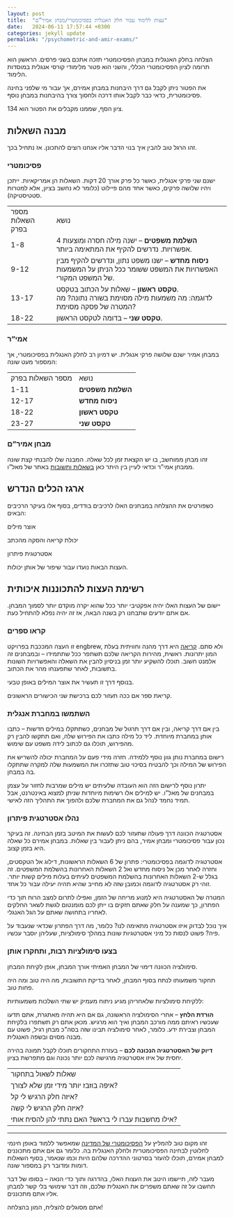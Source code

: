 ```yaml
---
layout: post
title:  "עצות ללימוד עבור חלק האנגלית בפסיכומטרי/מבחן אמיר”ם"
date:   2024-06-11 17:57:44 +0300
categories: jekyll update
permalink: "/psychometric-and-amir-exams/"
---
```



<p>הצלחה בחלק האנגלית במבחן הפסיכומטרי תזכה אתכם בשני פרסים. הראשון הוא תרומה לציון הפסיכומטרי הכללי, והשני הוא פטור מלימודי קורסי אנגלית במוסדות הלימוד.</p>

<p>את הפטור ניתן לקבל גם דרך היבחנות במבחן אמירם, אך עבור מי שלפני בחינה פסיכומטרית, כדאי כבר לקבל אותו דרכה ולחסוך צורך בהיבחנות במבחן נוסף.</p>

<p>ציון הסף, שממנו מקבלים את הפטור הוא 134.</p>

<h2>מבנה השאלות</h2>

<p>זהו הרגל טוב להבין איך בנוי הדבר אליו אנחנו רוצים להתכונן. אז נתחיל בכך.</p>

<h3>פסיכומטרי</h3>

<p>ישנם שני פרקי אנגלית, כאשר כל פרק אורך 20 דקות. השאלות הן אמריקאיות. ייתכן ויהיו שלושה פרקים, כאשר אחד מהם פיילוט (כלומר לא נחשב בציון, אלא למטרות סטטיסטיקה).</p>

<div class="table-responsive">
<table class="table text-center">
  <tbody>
    <tr>
      <td>מספר השאלות בפרק</td>
      <td>נושא</td>
    </tr>
    <tr>
      <td>1-8</td>
      <td><strong>השלמת משפטים</strong> – ישנה מילה חסרה ומוצעות 4 אפשרויות. נדרשים להקיף את המתאימה ביותר.</td>
    </tr>
    <tr>
      <td>9-12</td>
      <td><strong>ניסוח מחדש</strong> – ישנו משפט נתון, ונדרשים להקיף מבין האפשרויות את המשפט ששומר ככל הניתן על המשמעות של המשפט המקורי.</td>
    </tr>
    <tr>
      <td>13-17</td>
      <td><strong>טקסט ראשון</strong> – שאלות על הכתוב בטקסט.<br>לדוגמה: מה משמעות מילה מסוימת בשורה נתונה? מה המטרה של פסקה מסוימת?</td>
    </tr>
    <tr>
      <td>18-22</td>
      <td><strong>טקסט שני</strong> – בדומה לטקסט הראשון.</td>
    </tr>
  </tbody>
</table>

<h3>אמי&#8221;ר</h3>

<p>במבחן אמיר ישנם שלושה פרקי אנגלית. יש דמיון רב לחלק האנגלית בפסיכומטרי, אך המספור מעט שונה:</p>

<table>
  <tbody>
    <tr>
      <td>מספר השאלות בפרק</td>
      <td>נושא</td>
    </tr>
    <tr>
      <td>1-11</td>
      <td><strong>השלמת משפטים</strong></td>
    </tr>
    <tr>
      <td>12-17</td>
      <td><strong>ניסוח מחדש</strong></td>
    </tr>
    <tr>
      <td>18-22</td>
      <td><strong>טקסט ראשון</strong></td>
    </tr>
    <tr>
      <td>23-27</td>
      <td><strong>טקסט שני</strong></td>
    </tr>
  </tbody>
</table>

<h3>מבחן אמיר&#8221;ם</h3>

<p>זהו מבחן ממוחשב, בו יש הקצאת זמן לכל שאלה. המבנה שלו להבנתי קצת שונה ממבחן אמי&#8221;ר וכדאי לעיין בין היתר כאן <a href="https://www.nite.org.il/other-tests/amiram/faq/#:~:text=%D7%91%D7%91%D7%97%D7%99%D7%A0%D7%AA%20%D7%90%D7%9E%D7%99%D7%A8%22%D7%9D%20%D7%90%D7%99%2D%D7%90%D7%A4%D7%A9%D7%A8%20%D7%9C%D7%97%D7%96%D7%95%D7%A8%20%D7%90%D7%97%D7%95%D7%A8%D7%94%20%D7%9C%D7%A9%D7%90%D7%9C%D7%95%D7%AA%20%D7%A7%D7%95%D7%93%D7%9E%D7%95%D7%AA." title="בשאלות ותשובות">בשאלות ותשובות</a> באתר של מאל&#8221;ו.</p>

<h2>ארגז הכלים הנדרש</h2>

<p>כשפורטים את ההצלחה במבחנים האלו לרכיבים בודדים, בסוף אלו בעיקר הרכיבים הבאים:</p>

<p>אוצר מילים</p>
<p>יכולת קריאה והסקה מהכתב</p>
<p>אסטרטגית פיתרון</p>

<p>העצות הבאות נועדו עבור שיפור של אותן יכולות.</p>

<h2>רשימת העצות להתכוננות איכותית</h2>

<p>יישום של העצות האלו יהיה אפקטיבי יותר ככל שהוא יקרה מוקדם יותר לסמוך המבחן. אם אתם יודעים שתבחנו רק בשנה הבאה, אז זה יהיה נפלא להתחיל כעת. </p>

<h3>קראו ספרים</h3>

<p>זו העצה המככבת בפרויקט engbrew, ולא סתם. <a href="/reading/" title="קריאה">קריאה</a> היא דרך מהנה וחוויתית בעלת המון יתרונות. ראשית, מהירות הקריאה שלכם תשתפר ככל שתתמידו &#8211; ובמבחנים זה אלמנט חשוב. תוכלו להשקיע יותר זמן בניסיון להבין את השאלה והאפשרויות השונות בתשובות, לאחר שתפענחו מהר את הכתוב.</p>

<p>בנוסף דרך זו תעשיר את אוצר המילים באופן טבעי.</p>

<p>קריאת ספר אם ככה תעזור לכם ברכישת שני הכישורים הראשונים.</p>

<h3>השתמשו במחברת אנגלית</h3>

<p>בין אם דרך קריאה, ובין אם דרך תרגול של מבחנים, כשתתקלו במילים חדשות &#8211; כתבו אותן במחברת מיוחדת. ליד כל מילה כתבו את הפירוש שלה, ואם תתקשו להבין רק מהפירוש, תוכלו גם לכתוב לידה משפט עם שימוש.</p>

<p>רישום במחברת נותן גוון נוסף ללמידה. חזרה מידי פעם על המחברת יכולה להשריש את הפירוש של המילה וכך להבטיח בסיכוי טוב שתזכרו את המשמעות שלה למקרה שתתקלו בה במבחן.</p>

<p>יתרון נוסף לרישום הזה הוא העובדה שלעיתים יש מילים שמרבות לחזור על עצמן במבחנים של מאל"ו. יש למילים אלו רשימות מיוחדות שניתן למצוא באינטרנט, אבל תמיד נחמד לנהל גם את המחברת שלכם ולהפוך את התהליך הזה לאישי.</p>

<h3>נהלו אסטרטגית פיתרון</h3>

<p>אסטרטגיה הכוונה דרך פעולה שתעזור לכם לעשות את המיטב בזמן הבחינה. זה בעיקר נכון עבור פסיכומטרי ומבחן אמיר, בהם ניתן לעבור בין שאלות. במבחן אמירם כל שאלה היא בזמן קצוב.</p>

<p>אסטרטגיה לדוגמה בפסיכומטרי: פתרון של 6 השאלות הראשונות, דילוג אל הטקסטים, וחזרה לאחר מכן אל ניסוח מחדש ואל 2 השאלות האחרונות בהשלמת המשפטים. זה בגלל ש-2 השאלות האחרונות בהשלמת המשפטים לעיתים בעלות מילים קשות יותר. זוהי רק אסטרטגיה לדוגמה וכמובן שזה לא מחייב שהיא תהיה יעילה עבור כל אחד.</p>

<p>המטרה של האסטרטגיה היא למנוע מריחה של הזמן, ואפילו לתרום למצב הרוח תוך כדי הפתרון, כך שמענה על חלק שאתם חזקים בו ייתן לכם מומנטום לגשת לשאר החלקים לאחריו בתחושה שאתם על הגל האנגלי.</p>

<p>איך נוכל לבדוק איזו אסטרטגיה מתאימה לנו? כלומר, מה דרך הפתרון שכדאי שנעבוד על פיה? פשוט לנסות כל מיני אסטרטגיות שונות במהלך סימולציות, שעליהן יוסבר עכשיו.</p>

<h3>בצעו סימולציות רבות, ותחקרו אותן</h3>

<p>סימולציה הכוונה דימוי של המבחן האמיתי אורך המבחן, אופן לקיחת המבחן.</p>

<p>תחקור משמעותו לנתח בסוף המבחן, לאחר בדיקת התשובות, מה היה טוב ומה היה פחות טוב.</p>

<p>ללקיחת סימולציות שלאחריהן מגיע ניתוח מעמיק יש שתי השלכות משמעותיות:</p>

<p><strong>הורדת הלחץ</strong> – אחרי הסימולציה הראשונה, גם אם היא תהיה מאתגרת, אתם תדעו שעכשיו ראיתם ממה מורכב המבחן ואיך הוא מרגיש. מכאן אתם רק תשתפרו בלקיחת המבחן וצבירת ידע. כלומר, לאחר סימולציה תבינו שזה בסה"כ מבחן רגיל, פשוט עם מבנה מסוים ובשפה האנגלית.</p>

<p><strong>דיוק של האסטרטגיה הנכונה לכם</strong> – בעזרת התחקורים תוכלו לקבל תמונה בהירה יחסית של איזו אסטרטגיה מרגישה לכם יותר נכונה וגם מתפרשת בציון.</p>

<table>
  <tbody>
    <tr>
      <td>שאלות לשאול בתחקור</td>
    </tr>
    <tr>
      <td>איפה בוזבז יותר מידי זמן שלא לצורך?</td>
    </tr>
    <tr>
      <td>איזה חלק הרגיש לי קל?</td>
    </tr>
    <tr>
      <td>איזה חלק הרגיש לי קשה?</td>
    </tr>
    <tr>
      <td>אילו מחשבות עברו לי בראש? האם נתתי להן להסיח אותי?</td>
    </tr>
  </tbody>
</table>

<hr>

<p>זהו מקום טוב להמליץ על <a href="https://campus.gov.il/course/mse-gov-psychometry-he" title="הפסיכומטרי של המדינה">הפסיכומטרי של המדינה</a> שמאפשר ללמוד באופן חינמי לחלוטין לבחינה הפסיכומטרית ולחלק האנגלית בה. כלומר גם אם אתם מתכוננים למבחן אמירם, תוכלו להעזר בסרטוני ההדרכה שלהם היות וכמו שנאמר, בסוף השאלות דומות ומדובר רק במספור שונה.</p>

<p>מעבר לזה, תיישמו היטב את העצות האלו, בהדרגה ותוך כדי הנאה – בסופו של דבר תחשבו על זה שאתם משפרים את האנגלית שלכם, וזה דבר שימושי בלי קשר למבחן אליו אתם מתכוננים.</p>

<p>אתם מסוגלים להצליח, המון בהצלחה!</p>
